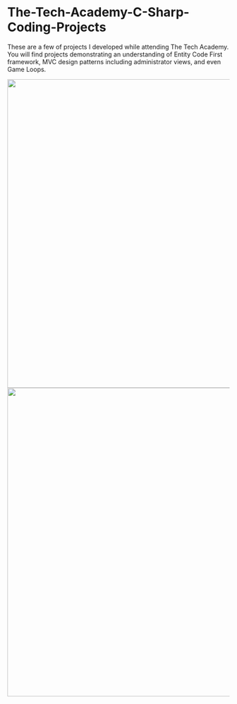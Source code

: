 # The-Tech-Academy-C-Sharp-Coding-Projects

These are a few of projects I developed while attending The Tech Academy. You will find projects demonstrating an understanding of Entity Code First framework, MVC design patterns including administrator views, and even Game Loops.

<img src="https://github.com/clobslee/The-Tech-Academy-C-Sharp-Coding-Projects/blob/master/MVCPractical/autoquote.png" width="700">
<img src="https://github.com/clobslee/The-Tech-Academy-C-Sharp-Coding-Projects/blob/master/MVCPractical/autoadmin.png" width="700">


